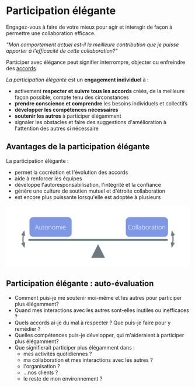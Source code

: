 # Participation élégante

<summary>
Engagez-vous à faire de votre mieux pour agir et interagir de façon à permettre une collaboration efficace.
</summary>

_"Mon comportement actuel est-il la meilleure contribution que je puisse apporter à l'efficacité de cette collaboration?"_

Participer avec élégance peut signifier interrompre, objecter ou enfreindre des [accords](glossary:agreement).

_La participation élégante_ est un **engagement individuel** à :

-   activement **respecter et suivre tous les accords** créés, de la meilleure façon possible, compte tenu des circonstances
-   **prendre conscience et comprendre** les besoins individuels et collectifs
-   **développer les compétences nécessaires**
-   **soutenir les autres** à participer élégamment
-   signaler les obstacles et faire des suggestions d'amélioration à l'attention des autres si nécessaire

## Avantages de la participation élégante

La participation élégante :

- permet la cocréation et l'évolution des accords
- aide à renforcer les équipes
- développe l'autoresponsabilisation, l'intégrité et la confiance
- génère une culture de soutien mutuel et d'étroite collaboration
- est encore plus puissante lorsqu'elle est adoptée à plusieurs

![Trouvez l'équilibre entre autonomie et collaboration par une participation élégante](img/illustrations/balance-autonomy-collaboration-alt.png)

## Participation élégante : auto-évaluation

-   Comment puis-je me soutenir moi-même et les autres pour participer plus élégamment?
-   Quand mes interactions avec les autres sont-elles inutiles ou inefficaces ?
-   Quels accords ai-je du mal à respecter ? Que puis-je faire pour y remédier ?
-   Quelles compétences puis-je développer, qui m'aideraient à participer plus élégamment?
-   Que signifierait participer plus élégamment dans :
    -   mes activités quotidiennes ?
    -   ma collaboration et mes interactions avec les autres ?
    -   l'organisation ?
    -   ...nos clients ?
    -   le reste de mon environnement ?
